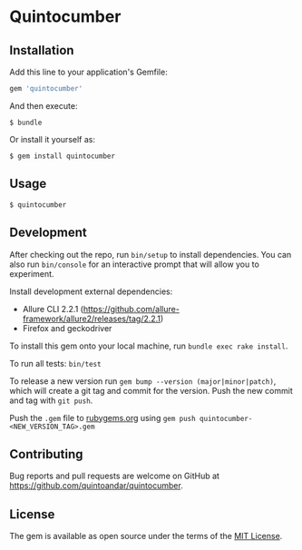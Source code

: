 # Quintocumber

## Installation

Add this line to your application's Gemfile:

```ruby
gem 'quintocumber'
```

And then execute:

    $ bundle

Or install it yourself as:

    $ gem install quintocumber

## Usage

    $ quintocumber


## Development

After checking out the repo, run `bin/setup` to install dependencies. You can also run `bin/console` for an interactive prompt that will allow you to experiment.

Install development external dependencies:

* Allure CLI 2.2.1 (https://github.com/allure-framework/allure2/releases/tag/2.2.1)
* Firefox and geckodriver

To install this gem onto your local machine, run `bundle exec rake install`. 

To run all tests: `bin/test`

To release a new version run `gem bump --version (major|minor|patch)`, which will create a git tag and commit for the version. Push the new commit and tag with `git push`.

Push the `.gem` file to [rubygems.org](https://rubygems.org) using `gem push quintocumber-<NEW_VERSION_TAG>.gem`

## Contributing

Bug reports and pull requests are welcome on GitHub at https://github.com/quintoandar/quintocumber.

## License

The gem is available as open source under the terms of the [MIT License](http://opensource.org/licenses/MIT).
